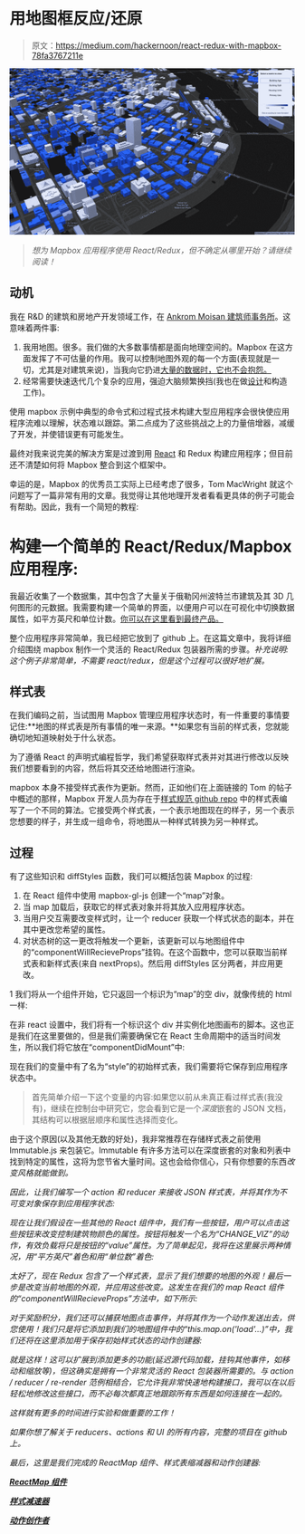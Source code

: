 # 用地图框反应/还原

> 原文：<https://medium.com/hackernoon/react-redux-with-mapbox-78fa3767211e>

![](img/9d8098b2f6fb12c18b994c67a234817a.png)

> *想为 Mapbox 应用程序使用 React/Redux，但不确定从哪里开始？请继续阅读！*

## 动机

我在 R&D 的建筑和房地产开发领域工作，在 [Ankrom Moisan 建筑师事务所](http://www.ankrommoisan.com)。这意味着两件事:

1.  我用地图。很多。我们做的大多数事情都是面向地理空间的。Mapbox 在这方面发挥了不可估量的作用。我可以控制地图外观的每一个方面(表现就是一切，尤其是对建筑来说)，当我向它扔进[大量的数据时，它也不会抱怨。](https://github.com/mapbox/tippecanoe)
2.  经常需要快速迭代几个复杂的应用，强迫大脑频繁换挡(我也在做[设计](https://hackernoon.com/tagged/design)和构造工作)。

使用 mapbox 示例中典型的命令式和过程式技术构建大型应用程序会很快使应用程序流难以理解，状态难以跟踪。第二点成为了这些挑战之上的力量倍增器，减缓了开发，并使错误更有可能发生。

最终对我来说完美的解决方案是过渡到用 [React](https://hackernoon.com/tagged/react) 和 Redux 构建应用程序；但目前还不清楚如何将 Mapbox 整合到这个框架中。

幸运的是，Mapbox 的优秀员工实际上已经考虑了很多，Tom MacWright 就这个问题写了一篇非常有用的文章。我觉得让其他地理开发者看看更具体的例子可能会有帮助。因此，我有一个简短的教程:

# 构建一个简单的 React/Redux/Mapbox 应用程序:

我最近收集了一个数据集，其中包含了大量关于俄勒冈州波特兰市建筑及其 3D 几何图形的元数据。我需要构建一个简单的界面，以便用户可以在可视化中切换数据属性，如平方英尺和单位计数。[你可以在这里看到最终产品。](http://ryantm.io/buildings)

整个应用程序非常简单，我已经把它放到了 github 上。在这篇文章中，我将详细介绍围绕 mapbox 制作一个灵活的 React/Redux 包装器所需的步骤。*补充说明:这个例子非常简单，不需要 react/redux，但是这个过程可以很好地扩展。*

## 样式表

在我们编码之前，当试图用 Mapbox 管理应用程序状态时，有一件重要的事情要记住:**地图的样式表是所有事情的唯一来源。**如果您有当前的样式表，您就能确切地知道映射处于什么状态。

为了遵循 React 的声明式编程哲学，我们希望获取样式表并对其进行修改以反映我们想要看到的内容，然后将其交还给地图进行渲染。

mapbox 本身不接受样式表作为更新。然而，正如他们在上面链接的 Tom 的帖子中概述的那样，Mapbox 开发人员为存在于[样式规范 github repo](https://github.com/mapbox/mapbox-gl-js/blob/master/src/style-spec/diff.js) 中的样式表编写了一个不同的算法。它接受两个样式表，一个表示地图现在的样子，另一个表示您想要的样子，并生成一组命令，将地图从一种样式转换为另一种样式。

## 过程

有了这些知识和 diffStyles 函数，我们可以概括包装 Mapbox 的过程:

1.  在 React 组件中使用 mapbox-gl-js 创建一个“map”对象。
2.  当 map 加载后，获取它的样式表对象并将其放入应用程序状态。
3.  当用户交互需要改变样式时，让一个 reducer 获取一个样式状态的副本，并在其中更改您希望的属性。
4.  对状态树的这一更改将触发一个更新，该更新可以与地图组件中的“componentWillRecieveProps”挂钩。在这个函数中，您可以获取当前样式表和新样式表(来自 nextProps)。然后用 diffStyles 区分两者，并应用更改。

1 我们将从一个组件开始，它只返回一个标识为“map”的空 div，就像传统的 html 一样:

在非 react 设置中，我们将有一个标识这个 div 并实例化地图画布的脚本。这也正是我们在这里要做的，但是我们需要确保它在 React 生命周期中的适当时间发生，所以我们将它放在“componentDidMount”中:

现在我们的变量中有了名为“style”的初始样式表，我们需要将它保存到应用程序状态中。

> 首先简单介绍一下这个变量的内容:如果您以前从未真正看过样式表(我没有)，继续在控制台中研究它，您会看到它是一个*深度*嵌套的 JSON 文档，其结构可以根据层顺序和属性选择而变化。

由于这个原因(以及其他无数的好处)，我非常推荐在存储样式表之前使用 Immutable.js 来包装它。Immutable 有许多方法可以在深度嵌套的对象和列表中找到特定的属性，这将为您节省大量时间。这也会给你信心，只有你想要的东西*改变风格就能做到。*

*因此，让我们编写一个 action 和 reducer 来接收 JSON 样式表，并将其作为不可变对象保存到应用程序状态:*

*现在让我们假设在一些其他的 React 组件中，我们有一些按钮，用户可以点击这些按钮来改变控制建筑物颜色的属性。按钮将触发一个名为“CHANGE_VIZ”的动作，有效负载将只是按钮的“value”属性。为了简单起见，我将在这里展示两种情况，用“平方英尺”着色和用“单位数”着色:*

*太好了，现在 Redux 包含了一个样式表，显示了我们想要的地图的外观！最后一步是改变当前地图的外观，并应用这些改变。这发生在我们的 map React 组件的“componentWillRecieveProps”方法中，如下所示:*

*对于奖励积分，我们还可以捕获地图点击事件，并将其作为一个动作发送出去，供您使用！我们只是将它添加到我们的地图组件中的“this.map.on('load'…)”中，我们还将在这里添加用于保存初始样式状态的动作创建器:*

*就是这样！这可以扩展到添加更多的功能(延迟源代码加载，挂钩其他事件，如移动和缩放等)，但这确实是拥有一个非常灵活的 React 包装器所需要的。与 action / reducer / re-render 范例相结合，它允许我非常快速地构建接口，我可以在以后轻松地修改这些接口，而不必每次都真正地跟踪所有东西是如何连接在一起的。*

*这样就有更多的时间进行实验和做重要的工作！*

*如果你想了解关于 reducers、actions 和 UI 的所有内容，完整的项目在 github 上。*

*最后，这里是我们完成的 ReactMap 组件、样式表缩减器和动作创建器:*

*[**ReactMap 组件**](https://gist.github.com/McCulloughRT/95ab459cd0a3ffcaf071e6f7de727978)*

*[**样式减速器**](https://gist.github.com/McCulloughRT/9afae4b7aae6e5e6a78e59886426bec8)*

*[**动作创作者**](https://gist.github.com/McCulloughRT/2a2bec86c5c2454f5979904f3f2ec3ae)*